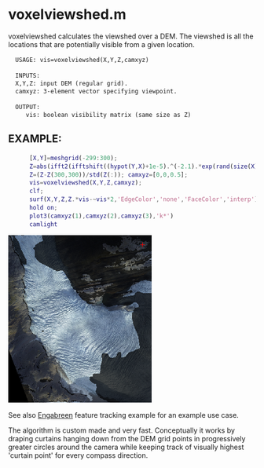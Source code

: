 # voxelviewshed.m

voxelviewshed calculates the viewshed over a DEM. The viewshed is all the locations that are potentially visible from a given location. 


```
  USAGE: vis=voxelviewshed(X,Y,Z,camxyz)
 
  INPUTS:
  X,Y,Z: input DEM (regular grid).
  camxyz: 3-element vector specifying viewpoint.
 
  OUTPUT:
     vis: boolean visibility matrix (same size as Z)
```
## EXAMPLE:
```matlab
      [X,Y]=meshgrid(-299:300);
      Z=abs(ifft2(ifftshift((hypot(Y,X)+1e-5).^(-2.1).*exp(rand(size(X))*2i*pi)))); %example terrain inspired by rafael.pinto
      Z=(Z-Z(300,300))/std(Z(:)); camxyz=[0,0,0.5];
      vis=voxelviewshed(X,Y,Z,camxyz);
      clf;
      surf(X,Y,Z,Z.*vis-~vis*2,'EdgeColor','none','FaceColor','interp');
      hold on;
      plot3(camxyz(1),camxyz(2),camxyz(3),'k*')
      camlight
```
![viewshed](img/example_04.png)

See also [Engabreen](demoengabreen.md) feature tracking example for an example use case. 

The algorithm is custom made and very fast. Conceptually it works by draping curtains hanging down from the DEM grid points in progressively greater circles around the camera while keeping track of visually highest 'curtain point' for every compass direction.
